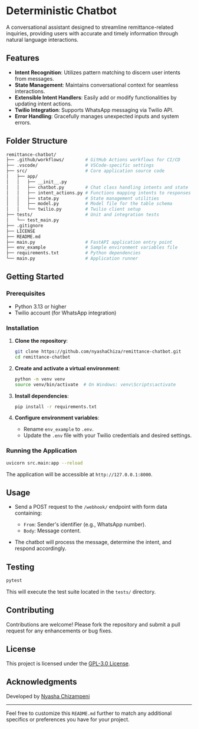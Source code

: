 
# Deterministic Chatbot

A conversational assistant designed to streamline remittance-related inquiries, providing users with accurate and timely information through natural language interactions.

## Features

- **Intent Recognition**: Utilizes pattern matching to discern user intents from messages.
- **State Management**: Maintains conversational context for seamless interactions.
- **Extensible Intent Handlers**: Easily add or modify functionalities by updating intent actions.
- **Twilio Integration**: Supports WhatsApp messaging via Twilio API.
- **Error Handling**: Gracefully manages unexpected inputs and system errors. 

## Folder Structure


```bash
remittance-chatbot/
├── .github/workflows/        # GitHub Actions workflows for CI/CD
├── .vscode/                  # VSCode-specific settings
├── src/                      # Core application source code
│   ├── app/
│   │   ├── __init__.py
│   │   ├── chatbot.py        # Chat class handling intents and state
│   │   ├── intent_actions.py # Functions mapping intents to responses
│   │   ├── state.py          # State management utilities
│   │   ├── model.py          # Model file for the table schema
│   │   └── twilio.py         # Twilio client setup
├── tests/                    # Unit and integration tests
│   └── test_main.py
├── .gitignore
├── LICENSE
├── README.md
├── main.py                   # FastAPI application entry point
├── env_example               # Sample environment variables file
├── requirements.txt          # Python dependencies
└── main.py                   # Application runner
```


## Getting Started

### Prerequisites

- Python 3.13 or higher
- Twilio account (for WhatsApp integration)

### Installation

1. **Clone the repository**:

   ```bash
   git clone https://github.com/nyashaChiza/remittance-chatbot.git
   cd remittance-chatbot
   ```


2. **Create and activate a virtual environment**:

   ```bash
   python -m venv venv
   source venv/bin/activate  # On Windows: venv\Scripts\activate
   ```


3. **Install dependencies**:

   ```bash
   pip install -r requirements.txt
   ```


4. **Configure environment variables**:

   - Rename `env_example` to `.env`.
   - Update the `.env` file with your Twilio credentials and desired settings.

### Running the Application


```bash
uvicorn src.main:app --reload
```


The application will be accessible at `http://127.0.0.1:8000`.

## Usage

- Send a POST request to the `/webhook/` endpoint with form data containing:
  - `From`: Sender's identifier (e.g., WhatsApp number).
  - `Body`: Message content.

- The chatbot will process the message, determine the intent, and respond accordingly.

## Testing


```bash
pytest
```


This will execute the test suite located in the `tests/` directory.

## Contributing

Contributions are welcome! Please fork the repository and submit a pull request for any enhancements or bug fixes.

## License

This project is licensed under the [GPL-3.0 License](LICENSE).

## Acknowledgments

Developed by [Nyasha Chizampeni](https://github.com/nyashaChiza) 

---

Feel free to customize this `README.md` further to match any additional specifics or preferences you have for your project. 
